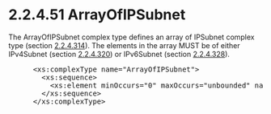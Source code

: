 <html dir="LTR" xmlns:mshelp="http://msdn.microsoft.com/mshelp" xmlns:ddue="http://ddue.schemas.microsoft.com/authoring/2003/5" xmlns:xlink="http://www.w3.org/1999/xlink" xmlns:tool="http://www.microsoft.com/tooltip">
 <body>
 <div id="header">
 <h1 class="heading">2.2.4.51 ArrayOfIPSubnet</h1>
 </div>
 <div id="mainSection">
 <div id="mainBody">
 <div id="allHistory" class="saveHistory"></div>
 <div id="sectionSection0" class="section" name="collapseableSection">
 

<p>The ArrayOfIPSubnet complex type defines an array of
IPSubnet complex type (section <a href="a3cc88e3-958e-4c68-a114-93709d236d0d.md">2.2.4.314</a>). The elements
in the array MUST be of either IPv4Subnet (section <a href="cd37f57f-51ff-4a93-9735-34e126216b9f.md">2.2.4.320</a>) or IPv6Subnet
(section <a href="fdbe6c36-3736-4991-9a57-318a2c60f239.md">2.2.4.328</a>).</p>

<dl>
<dd>
<div><pre> &lt;xs:complexType name=&quot;ArrayOfIPSubnet&quot;&gt;
   &lt;xs:sequence&gt;
     &lt;xs:element minOccurs=&quot;0&quot; maxOccurs=&quot;unbounded&quot; name=&quot;IPSubnet&quot; nillable=&quot;true&quot; type=&quot;ipam:IPSubnet&quot; /&gt;
   &lt;/xs:sequence&gt;
 &lt;/xs:complexType&gt;
</pre></div>
</dd></dl>


 </div>
 </div>
 </div>
 </body>
</html>
